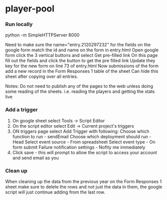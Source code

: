 # player-pool

### Run locally
python -m SimpleHTTPServer 8000

Need to make sure the name="entry.2120297232" for the fields on the google form match the id and name on the form in entry.html
Open google form click the 3 vertical buttons and select Get pre-filled link
On this page fill out the fields and click the button to get the pre filled link
Update they key for the new form on line 73 of entry.html
Now submissions of the form add a new record in the Form Responses 1 table of the sheet
Can hide this sheet after copying over all entries.

Notes: Do not need to publish any of the pages to the web unless doing some reading of the sheets. i.e. reading the players and getting the stats live

### Add a trigger
1. On google sheet select Tools -> Script Editor
2. On the script editor select Edit -> Current project's triggers
3. ON triggers page select Add Trigger with following:
  Choose which function to run - sendEmail
  Choose which deployment should run - Head
  Select event source - From spreadsheet
  Select event type - On form submit
  Failure notification settings - Nofity me immediately
4. Click save - this will prompt to allow the script to access your account and send email as you

### Clean up
When cleaning up the data from the previous year on the Form Responses 1 sheet make sure to delete the rows and not just the data in them, the google script will just continue adding from the last row.
